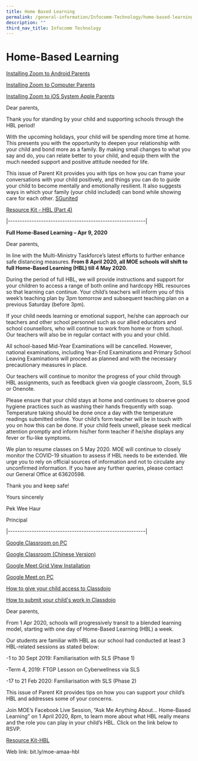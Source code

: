 ```yaml
---
title: Home Based Learning
permalink: /general-information/Infocomm-Technology/home-based-learning
description: ""
third_nav_title: Infocomm Technology
---
```


# Home-Based Learning
[Installing Zoom to Android Parents](/files/Installing-Zoom-to-Android_Parents.pdf)

[Installing Zoom to Computer Parents](/files/Installing-Zoom-to-Computer_Parents.pdf)

[Installing Zoom to iOS System Apple Parents ](/files/Installing-Zoom-to-iOS-System-Apple_Parents.pdf)

Dear parents,

Thank you for standing by your child and supporting schools through the HBL period!

With the upcoming holidays, your child will be spending more time at home. This presents you with the opportunity to deepen your relationship with your child and bond more as a family. By making small changes to what you say and do, you can relate better to your child, and equip them with the much needed support and positive attitude needed for life.

This issue of Parent Kit provides you with tips on how you can frame your conversations with your child positively, and things you can do to guide your child to become mentally and emotionally resilient. It also suggests ways in which your family (your child included) can bond while showing care for each other. [SGunited](https://www.sgunited.gov.sg/)

[Resource Kit - HBL (Part 4)](/files/Resource-Kit-HBL-Part-4.pdf)

|----------------------------------------------------------|

**Full Home-Based Learning – Apr 9, 2020**

Dear parents,

In line with the Multi-Ministry Taskforce’s latest efforts to further enhance safe distancing measures. **From 8 April 2020, all MOE schools will shift to full Home-Based Learning (HBL) till 4 May 2020.**

During the period of full HBL, we will provide instructions and support for your children to access a range of both online and hardcopy HBL resources so that learning can continue. Your child’s teachers will inform you of this week’s teaching plan by 3pm tomorrow and subsequent teaching plan on a previous Saturday (before 3pm).

If your child needs learning or emotional support, he/she can approach our teachers and other school personnel such as our allied educators and school counsellors, who will continue to work from home or from school. Our teachers will also be in regular contact with you and your child.

All school-based Mid-Year Examinations will be cancelled. However, national examinations, including Year-End Examinations and Primary School Leaving Examinations will proceed as planned and with the necessary precautionary measures in place.

Our teachers will continue to monitor the progress of your child through HBL assignments, such as feedback given via google classroom, Zoom, SLS or Onenote.

Please ensure that your child stays at home and continues to observe good hygiene practices such as washing their hands frequently with soap. Temperature taking should be done once a day with the temperature readings submitted online. Your child’s form teacher will be in touch with you on how this can be done. If your child feels unwell, please seek medical attention promptly and inform his/her form teacher if he/she displays any fever or flu-like symptoms.

We plan to resume classes on 5 May 2020. MOE will continue to closely monitor the COVID-19 situation to assess if HBL needs to be extended. We urge you to rely on official sources of information and not to circulate any unconfirmed information. If you have any further queries, please contact our General Office at 63620598.


Thank you and keep safe!

Yours sincerely

Pek Wee Haur

Principal

|----------------------------------------------------------|

[Google Classroom on PC](/files/Google-Classroom-on-PC-1.pdf)

[Google Classroom (Chinese Version)](/files/Google-Classroom-Zhi%20Nan_Admiralty-Pri.pdf)

[Google Meet Grid View Installation ](/files/Google-Meet-Grid-View-Installation.pdf)

[Google Meet on PC](/files/Google-Meet-on-PC.pdf)

[How to give your child access to Classdojo](/files/How-to-give-your-child-access-to-Classdojo.pdf)

[How to submit your child's work in Classdojo](/files/How-to-submit-your-childs-work-in-Classdojo.pdf)

Dear parents,

From 1 Apr 2020, schools will progressively transit to a blended learning model, starting with one day of Home-Based Learning (HBL) a week.

Our students are familiar with HBL as our school had conducted at least 3 HBL-related sessions as stated below:

-1 to 30 Sept 2019: Familiarisation with SLS (Phase 1)

-Term 4, 2019: FTGP Lesson on Cyberwellness via SLS

-17 to 21 Feb 2020: Familiarisation with SLS (Phase 2)

This issue of Parent Kit provides tips on how you can support your child’s HBL and addresses some of your concerns.

Join MOE’s Facebook Live Session, “Ask Me Anything About… Home-Based Learning” on 1 April 2020, 8pm, to learn more about what HBL really means and the role you can play in your child’s HBL. Click on the link below to RSVP.

[Resource Kit-HBL](/files/Resource-Kit-HBL.pdf)

Web link: bit.ly/moe-amaa-hbl
